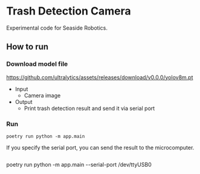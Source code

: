 # Trash Detection Camera
Experimental code for Seaside Robotics.

## How to run

### Download model file
https://github.com/ultralytics/assets/releases/download/v0.0.0/yolov8m.pt

- Input
  - Camera image
- Output
  - Print trash detection result and send it via serial port

### Run
```
poetry run python -m app.main
```

If you specify the serial port, you can send the result to the microcomputer.
```
```
poetry run python -m app.main --serial-port /dev/ttyUSB0
```
